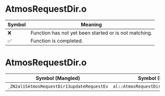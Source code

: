 # AtmosRequestDir.o
| Symbol | Meaning 
| ------------- | ------------- 
| :x: | Function has not yet been started or is not matching. 
| :white_check_mark: | Function is completed. 


# AtmosRequestDir.o
| Symbol (Mangled) | Symbol (Demangled) | Decompiled? |
| ------------- |  ------------- | ------------- |
| `_ZN2al15AtmosRequestDir13updateRequestEv` | `al::AtmosRequestDir::updateRequest(void)` | :white_check_mark: |
